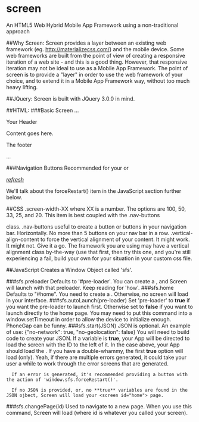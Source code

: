 # screen
An HTML5 Web Hybrid Mobile App Framework using a non-traditional approach

##Why Screen:
  Screen provides a layer between an existing web framework (eg. http://materializecss.com/) and the mobile device. Some web frameworks are built from the point of view of creating a responsive iteration of a web site - and this is a good thing. However, that responsive iteration may not be ideal to use as a Mobile App Framework.
  The point of screen is to provide a "layer" in order to use the web framework of your choice, and to extend it in a Mobile App Framework way, without too much heavy lifting.
  
##JQuery:
 Screen is built with JQuery 3.0.0 in mind.
  
##HTML:
  ###Basic Screen
      ...
      <body>
        <screen>
          <screen-header>
            <p>Your Header</p>
          </screen-header>
          <screen-content>
            <p>Content goes here.</p>
          </screen-content>
          <screen-footer>
            <p>The footer</p>
          </screen-footer>
        </screen>
      </body>
      ...
  
  ###Navigation Buttons
   Recommended for your <screen-footer> or <screen-header>
    <div class="nav-buttons">
      <a class="screen-width-100" href="javascript:window.sfs.forceRestart();"><i class="material-icons">refresh</i></a>
      <div class="clear"></div>
    </div>
  
   We'll talk about the forceRestart() item in the JavaScript section further below.
   
##CSS
 .screen-width-XX
    where XX is a number. The options are 100, 50, 33, 25, and 20. This item is best coupled with the .nav-buttons <div> class.
  .nav-buttons
    useful to create a button or buttons in your navigation bar. Horizontally. No more than 5 buttons on your nav bar in a row.
  .vertical-align-content
    to force the vertical alignment of your content. It might work. It might not. Give it a go. The framework you are using may have a vertical alignment class by-the-way (use that first, then try this one, and you're still experiencing a fail, build your own for your situation in your custom css file.
  
##JavaScript
  Creates a Window Object called 'sfs'.
  
  ###sfs.preloader
    Defaults to '#pre-loader'. You can create a <screen id="pre-loader">, and Screen will launch with that preloader. Keep reading for 'how'.
  ###sfs.home
    Defaults to "#home". You need to create a <screen id="home">. Otherwise, no screen will load in your interface.
  ###sfs.autoLaunch(pre-loader)
    Set 'pre-loader' to **true** if you want the pre-loader to launch first. Otherwise set to **false** if you want to launch directly to the home page. You may need to put this command into a window.setTimeout in order to allow the device to initialize enough. PhoneGap can be funny.
  ###sfs.start(JSON)
    JSON is optional. An example of use:
      {"no-network": true, "no-geolocation": false}
      You will need to build code to create your JSON. If a variable is **true**, your App will be directed to load the screen with the ID to the left of it. In the case above, your App should load the <screen id="no-network">.
      If you have a double-whammy, the first **true** option will load (only). Yeah, if there are multiple errors generated, it could take your user a while to work through the error screens that are generated.
      
      If an error is generated, it's recommended providing a button with the action of 'window.sfs.forceRestart()'.
      
      If no JSON is provided, or, no **true** variables are found in the JSON ojbect, Screen will load your <screen id="home"> page.
      
  ###sfs.changePage(id)
    Used to navigate to a new page. When you use this command, Screen will load <screen id="id"> (where id is whatever you called your screen).
